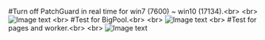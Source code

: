 #Turn off PatchGuard in real time for win7 (7600) ~ win10 (17134).\<br>
\<br>
![Image text](https://github.com/9176324/DisPg/blob/master/attach%20PatchGuard.png)
\<br>
#Test for BigPool.\<br>
\<br>
![Image text](https://github.com/9176324/DisPg/blob/master/BigPool.png)
\<br>
#Test for pages and worker.\<br>
\<br>
![Image text](https://github.com/9176324/DisPg/blob/master/PagesAndWorker.png)

